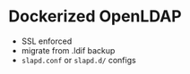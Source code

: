 # Dockerized OpenLDAP
  * SSL enforced
  * migrate from .ldif backup
  * ``slapd.conf`` or ``slapd.d/`` configs
